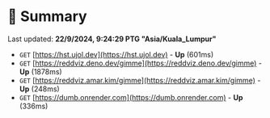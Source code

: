 # 📖 Summary
Last updated: **22/9/2024, 9:24:29 PTG "Asia/Kuala_Lumpur"**

- `GET` [https://hst.ujol.dev](https://hst.ujol.dev) - **Up** (601ms)
- `GET` [https://reddviz.deno.dev/gimme](https://reddviz.deno.dev/gimme) - **Up** (1878ms)
- `GET` [https://reddviz.amar.kim/gimme](https://reddviz.amar.kim/gimme) - **Up** (248ms)
- `GET` [https://dumb.onrender.com](https://dumb.onrender.com) - **Up** (336ms)
